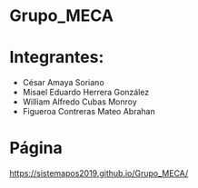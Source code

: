 # Grupo_MECA
# Integrantes:
  - César Amaya Soriano
  - Misael Eduardo Herrera González
  - William Alfredo Cubas Monroy
  - Figueroa Contreras Mateo Abrahan

# Página 
https://sistemapos2019.github.io/Grupo_MECA/

